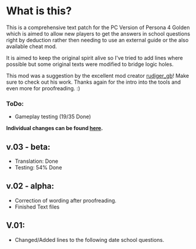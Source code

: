 # What is this?

This is a comprehensive text patch for the PC Version of Persona 4 Golden which is aimed to allow new players to get the answers in school questions right by deduction rather then needing to use an external guide or the also available cheat mod.

It is aimed to keep the original spirit alive so I've tried to add lines where possible but some  original texts were modified to bridge logic holes. 

This mod was a suggestion by the excellent mod creator [rudiger_gb](https://gamebanana.com/members/1491857)! Make sure to check out his work. Thanks again for the intro into the tools and even more for proofreading. :) 

### ToDo:
* Gameplay testing (19/35 Done)

**Individual changes can be found [here](CHANGES.md).**

## v.03 - beta:
* Translation: Done
* Testing: 54% Done

## v.02 - alpha:
- Correction of wording after proofreading.
- Finished Text files

## V.01:
- Changed/Added lines to the following date school questions. 


